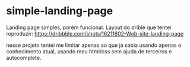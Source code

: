 # simple-landing-page
Landing page simples, porém funcional.
Layout do drible que tentei reproduzir: https://dribbble.com/shots/16211602-Web-site-landing-page

nesse projeto tentei me limitar apenas ao que já sabia usando apenas o conhecimento atual, usando meu html/css sem ajuda de terceiros e autocomplete.

